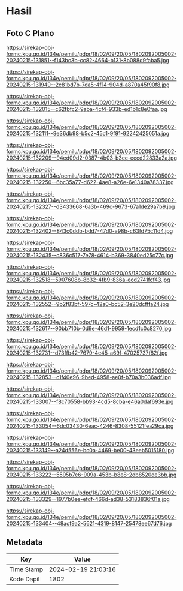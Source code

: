 # Hasil

## Foto C Plano

https://sirekap-obj-formc.kpu.go.id/134e/pemilu/pdpr/18/02/09/20/05/1802092005002-20240215-131851--f143bc3b-cc82-4664-b131-8b088d9faba5.jpg

https://sirekap-obj-formc.kpu.go.id/134e/pemilu/pdpr/18/02/09/20/05/1802092005002-20240215-131949--2c81bd7b-7da5-4f14-904d-a870a45f90f8.jpg

https://sirekap-obj-formc.kpu.go.id/134e/pemilu/pdpr/18/02/09/20/05/1802092005002-20240215-132015--c62fbfc2-9aba-4cf4-933b-ed1b1c8e0faa.jpg

https://sirekap-obj-formc.kpu.go.id/134e/pemilu/pdpr/18/02/09/20/05/1802092005002-20240215-132111--9e36db98-b5c2-45c1-9f91-92242425051a.jpg

https://sirekap-obj-formc.kpu.go.id/134e/pemilu/pdpr/18/02/09/20/05/1802092005002-20240215-132209--94ed09d2-0387-4b03-b3ec-eecd22833a2a.jpg

https://sirekap-obj-formc.kpu.go.id/134e/pemilu/pdpr/18/02/09/20/05/1802092005002-20240215-132250--6bc35a77-d622-4ae8-a26e-6e1340a78337.jpg

https://sirekap-obj-formc.kpu.go.id/134e/pemilu/pdpr/18/02/09/20/05/1802092005002-20240215-132327--d3433668-6a3b-469c-9673-67a1de29a7b9.jpg

https://sirekap-obj-formc.kpu.go.id/134e/pemilu/pdpr/18/02/09/20/05/1802092005002-20240215-132402--843c0ddb-bdd7-47d0-a98b-c63fd75c11d4.jpg

https://sirekap-obj-formc.kpu.go.id/134e/pemilu/pdpr/18/02/09/20/05/1802092005002-20240215-132435--c836c517-7e78-4614-b369-3840ed25c77c.jpg

https://sirekap-obj-formc.kpu.go.id/134e/pemilu/pdpr/18/02/09/20/05/1802092005002-20240215-132518--5907608b-8b32-4fb9-836a-ecd2741fcf43.jpg

https://sirekap-obj-formc.kpu.go.id/134e/pemilu/pdpr/18/02/09/20/05/1802092005002-20240215-132552--9b2f83bf-597c-42a0-bc52-3e20dcfffa24.jpg

https://sirekap-obj-formc.kpu.go.id/134e/pemilu/pdpr/18/02/09/20/05/1802092005002-20240215-132617--90bb710b-0d9e-46d1-9959-1ecd1c0c8270.jpg

https://sirekap-obj-formc.kpu.go.id/134e/pemilu/pdpr/18/02/09/20/05/1802092005002-20240215-132731--d73ffb42-7679-4e45-a69f-47025737f82f.jpg

https://sirekap-obj-formc.kpu.go.id/134e/pemilu/pdpr/18/02/09/20/05/1802092005002-20240215-132853--c1f40e96-9bed-4958-ae0f-b70a3b036adf.jpg

https://sirekap-obj-formc.kpu.go.id/134e/pemilu/pdpr/18/02/09/20/05/1802092005002-20240215-133007--f8c70558-bb93-4cd5-8cba-e46a0daf693e.jpg

https://sirekap-obj-formc.kpu.go.id/134e/pemilu/pdpr/18/02/09/20/05/1802092005002-20240215-133054--6dc03430-6eac-4246-8308-55121fea29ca.jpg

https://sirekap-obj-formc.kpu.go.id/134e/pemilu/pdpr/18/02/09/20/05/1802092005002-20240215-133149--a24d556e-bc0a-4469-be00-43eeb5015180.jpg

https://sirekap-obj-formc.kpu.go.id/134e/pemilu/pdpr/18/02/09/20/05/1802092005002-20240215-133222--5595b7e6-909a-453b-b8e8-2db8520de3bb.jpg

https://sirekap-obj-formc.kpu.go.id/134e/pemilu/pdpr/18/02/09/20/05/1802092005002-20240215-133329--1977b0ee-efdf-466d-ad38-53183836f01a.jpg

https://sirekap-obj-formc.kpu.go.id/134e/pemilu/pdpr/18/02/09/20/05/1802092005002-20240215-133404--48acf9a2-5621-4319-8147-25478ee67d76.jpg


## Metadata

| Key        | Value               |
| ---------- | ------------------- |
| Time Stamp | 2024-02-19 21:03:16 |
| Kode Dapil | 1802                |



